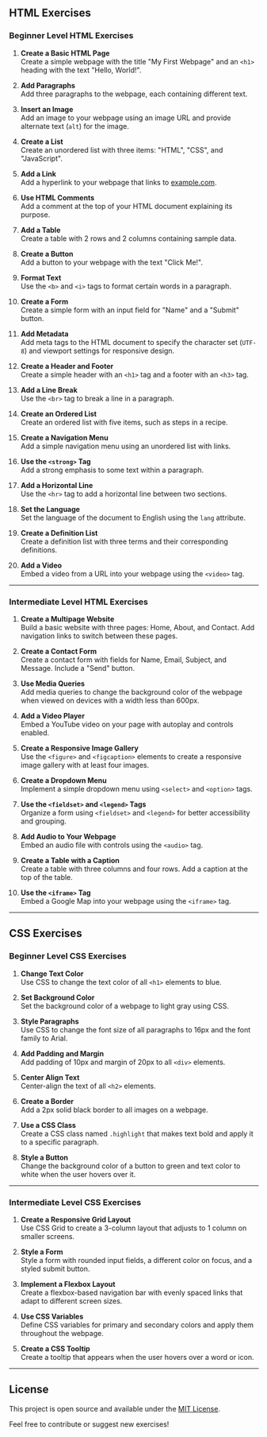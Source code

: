 ## HTML Exercises

### Beginner Level HTML Exercises
1. **Create a Basic HTML Page**  
   Create a simple webpage with the title "My First Webpage" and an `<h1>` heading with the text "Hello, World!".

2. **Add Paragraphs**  
   Add three paragraphs to the webpage, each containing different text.

3. **Insert an Image**  
   Add an image to your webpage using an image URL and provide alternate text (`alt`) for the image.

4. **Create a List**  
   Create an unordered list with three items: "HTML", "CSS", and "JavaScript".

5. **Add a Link**  
   Add a hyperlink to your webpage that links to [example.com](https://www.example.com).

6. **Use HTML Comments**  
   Add a comment at the top of your HTML document explaining its purpose.

7. **Add a Table**  
   Create a table with 2 rows and 2 columns containing sample data.

8. **Create a Button**  
   Add a button to your webpage with the text "Click Me!".

9. **Format Text**  
   Use the `<b>` and `<i>` tags to format certain words in a paragraph.

10. **Create a Form**  
    Create a simple form with an input field for "Name" and a "Submit" button.

11. **Add Metadata**  
    Add meta tags to the HTML document to specify the character set (`UTF-8`) and viewport settings for responsive design.

12. **Create a Header and Footer**  
    Create a simple header with an `<h1>` tag and a footer with an `<h3>` tag.

13. **Add a Line Break**  
    Use the `<br>` tag to break a line in a paragraph.

14. **Create an Ordered List**  
    Create an ordered list with five items, such as steps in a recipe.

15. **Create a Navigation Menu**  
    Add a simple navigation menu using an unordered list with links.

16. **Use the `<strong>` Tag**  
    Add a strong emphasis to some text within a paragraph.

17. **Add a Horizontal Line**  
    Use the `<hr>` tag to add a horizontal line between two sections.

18. **Set the Language**  
    Set the language of the document to English using the `lang` attribute.

19. **Create a Definition List**  
    Create a definition list with three terms and their corresponding definitions.

20. **Add a Video**  
    Embed a video from a URL into your webpage using the `<video>` tag.

---

### Intermediate Level HTML Exercises
1. **Create a Multipage Website**  
   Build a basic website with three pages: Home, About, and Contact. Add navigation links to switch between these pages.

2. **Create a Contact Form**  
   Create a contact form with fields for Name, Email, Subject, and Message. Include a "Send" button.

3. **Use Media Queries**  
   Add media queries to change the background color of the webpage when viewed on devices with a width less than 600px.

4. **Add a Video Player**  
   Embed a YouTube video on your page with autoplay and controls enabled.

5. **Create a Responsive Image Gallery**  
   Use the `<figure>` and `<figcaption>` elements to create a responsive image gallery with at least four images.

6. **Create a Dropdown Menu**  
   Implement a simple dropdown menu using `<select>` and `<option>` tags.

7. **Use the `<fieldset>` and `<legend>` Tags**  
   Organize a form using `<fieldset>` and `<legend>` for better accessibility and grouping.

8. **Add Audio to Your Webpage**  
   Embed an audio file with controls using the `<audio>` tag.

9. **Create a Table with a Caption**  
   Create a table with three columns and four rows. Add a caption at the top of the table.

10. **Use the `<iframe>` Tag**  
    Embed a Google Map into your webpage using the `<iframe>` tag.

---

## CSS Exercises

### Beginner Level CSS Exercises
1. **Change Text Color**  
   Use CSS to change the text color of all `<h1>` elements to blue.

2. **Set Background Color**  
   Set the background color of a webpage to light gray using CSS.

3. **Style Paragraphs**  
   Use CSS to change the font size of all paragraphs to 16px and the font family to Arial.

4. **Add Padding and Margin**  
   Add padding of 10px and margin of 20px to all `<div>` elements.

5. **Center Align Text**  
   Center-align the text of all `<h2>` elements.

6. **Create a Border**  
   Add a 2px solid black border to all images on a webpage.

7. **Use a CSS Class**  
   Create a CSS class named `.highlight` that makes text bold and apply it to a specific paragraph.

8. **Style a Button**  
   Change the background color of a button to green and text color to white when the user hovers over it.

---

### Intermediate Level CSS Exercises
1. **Create a Responsive Grid Layout**  
   Use CSS Grid to create a 3-column layout that adjusts to 1 column on smaller screens.

2. **Style a Form**  
   Style a form with rounded input fields, a different color on focus, and a styled submit button.

3. **Implement a Flexbox Layout**  
   Create a flexbox-based navigation bar with evenly spaced links that adapt to different screen sizes.

4. **Use CSS Variables**  
   Define CSS variables for primary and secondary colors and apply them throughout the webpage.

5. **Create a CSS Tooltip**  
   Create a tooltip that appears when the user hovers over a word or icon.

---

## License
This project is open source and available under the [MIT License](LICENSE).

Feel free to contribute or suggest new exercises!
